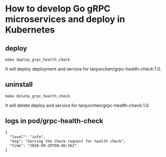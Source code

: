 # How to develop Go gRPC microservices and deploy in Kubernetes

## deploy

`make deploy_grpc_health_check`

It will deploy deployment and service for tanjunchen/grpc-health-check:1.0.

## uninstall

`make delete_grpc_health_check`

It will delete deploy and service for tanjunchen/grpc-health-check:1.0.

## logs in pod/grpc-health-check

```
{
  "level": "info",
  "msg": "Serving the Check request for health check",
  "time": "2020-09-20T08:46:16Z"
}
```